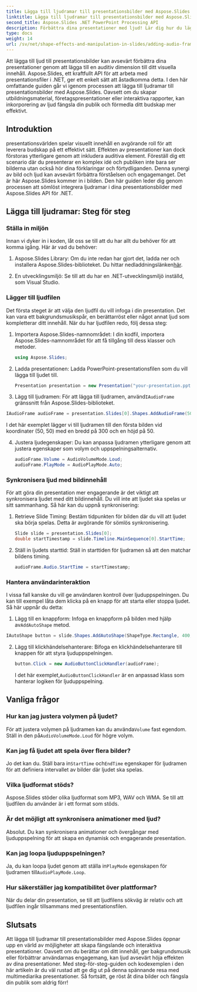 ```yaml
---
title: Lägga till ljudramar till presentationsbilder med Aspose.Slides
linktitle: Lägga till ljudramar till presentationsbilder med Aspose.Slides
second_title: Aspose.Slides .NET PowerPoint Processing API
description: Förbättra dina presentationer med ljud! Lär dig hur du lägger till ljudramar till presentationsbilder med Aspose.Slides API för .NET. Få steg-för-steg-vägledning och kodexempel.
type: docs
weight: 14
url: /sv/net/shape-effects-and-manipulation-in-slides/adding-audio-frames/
---
```


Att lägga till ljud till presentationsbilder kan avsevärt förbättra dina presentationer genom att lägga till en auditiv dimension till ditt visuella innehåll. Aspose.Slides, ett kraftfullt API för att arbeta med presentationsfiler i .NET, ger ett enkelt sätt att åstadkomma detta. I den här omfattande guiden går vi igenom processen att lägga till ljudramar till presentationsbilder med Aspose.Slides. Oavsett om du skapar utbildningsmaterial, företagspresentationer eller interaktiva rapporter, kan inkorporering av ljud fängsla din publik och förmedla ditt budskap mer effektivt.

## Introduktion

presentationsvärlden spelar visuellt innehåll en avgörande roll för att leverera budskap på ett effektivt sätt. Effekten av presentationer kan dock förstoras ytterligare genom att inkludera auditiva element. Föreställ dig ett scenario där du presenterar en komplex idé och publiken inte bara ser bilderna utan också hör dina förklaringar och förtydliganden. Denna synergi av bild och ljud kan avsevärt förbättra förståelsen och engagemanget. Det är här Aspose.Slides kommer in i bilden. Den här guiden leder dig genom processen att sömlöst integrera ljudramar i dina presentationsbilder med Aspose.Slides API för .NET.

## Lägga till ljudramar: Steg för steg

### Ställa in miljön

Innan vi dyker in i koden, låt oss se till att du har allt du behöver för att komma igång. Här är vad du behöver:

1.  Aspose.Slides Library: Om du inte redan har gjort det, ladda ner och installera Aspose.Slides-biblioteket. Du hittar nedladdningslänken[här](https://releases.aspose.com/slides/net/).

2. En utvecklingsmiljö: Se till att du har en .NET-utvecklingsmiljö inställd, som Visual Studio.

### Lägger till ljudfilen

Det första steget är att välja den ljudfil du vill infoga i din presentation. Det kan vara ett bakgrundsmusikspår, en berättarröst eller något annat ljud som kompletterar ditt innehåll. När du har ljudfilen redo, följ dessa steg:

1. Importera Aspose.Slides-namnområdet: I din kodfil, importera Aspose.Slides-namnområdet för att få tillgång till dess klasser och metoder.

   ```csharp
   using Aspose.Slides;
   ```

2. Ladda presentationen: Ladda PowerPoint-presentationsfilen som du vill lägga till ljudet till.

   ```csharp
   Presentation presentation = new Presentation("your-presentation.pptx");
   ```

3.  Lägg till ljudramen: För att lägga till ljudramen, använd`IAudioFrame` gränssnitt från Aspose.Slides-biblioteket.

   ```csharp
   IAudioFrame audioFrame = presentation.Slides[0].Shapes.AddAudioFrame(50, 50, 300, 50, "path-to-your-audio-file.mp3");
   ```

   I det här exemplet lägger vi till ljudramen till den första bilden vid koordinater (50, 50) med en bredd på 300 och en höjd på 50.

4. Justera ljudegenskaper: Du kan anpassa ljudramen ytterligare genom att justera egenskaper som volym och uppspelningsalternativ.

   ```csharp
   audioFrame.Volume = AudioVolumeMode.Loud;
   audioFrame.PlayMode = AudioPlayMode.Auto;
   ```

### Synkronisera ljud med bildinnehåll

För att göra din presentation mer engagerande är det viktigt att synkronisera ljudet med ditt bildinnehåll. Du vill inte att ljudet ska spelas ur sitt sammanhang. Så här kan du uppnå synkronisering:

1. Retrieve Slide Timing: Bestäm tidpunkten för bilden där du vill att ljudet ska börja spelas. Detta är avgörande för sömlös synkronisering.

   ```csharp
   Slide slide = presentation.Slides[0];
   double startTimestamp = slide.Timeline.MainSequence[0].StartTime;
   ```

2. Ställ in ljudets starttid: Ställ in starttiden för ljudramen så att den matchar bildens timing.

   ```csharp
   audioFrame.Audio.StartTime = startTimestamp;
   ```

### Hantera användarinteraktion

I vissa fall kanske du vill ge användaren kontroll över ljuduppspelningen. Du kan till exempel låta dem klicka på en knapp för att starta eller stoppa ljudet. Så här uppnår du detta:

1.  Lägg till en knappform: Infoga en knappform på bilden med hjälp av`AddAutoShape` metod.

   ```csharp
   IAutoShape button = slide.Shapes.AddAutoShape(ShapeType.Rectangle, 400, 200, 100, 30);
   ```

2. Lägg till klickhändelsehanterare: Bifoga en klickhändelsehanterare till knappen för att styra ljuduppspelningen.

   ```csharp
   button.Click = new AudioButtonClickHandler(audioFrame);
   ```

    I det här exemplet,`AudioButtonClickHandler` är en anpassad klass som hanterar logiken för ljuduppspelning.

## Vanliga frågor

### Hur kan jag justera volymen på ljudet?

 För att justera volymen på ljudramen kan du använda`Volume` fast egendom. Ställ in den på`AudioVolumeMode.Loud` för högre volym.

### Kan jag få ljudet att spela över flera bilder?

 Jo det kan du. Ställ bara in`StartTime` och`EndTime` egenskaper för ljudramen för att definiera intervallet av bilder där ljudet ska spelas.

### Vilka ljudformat stöds?

Aspose.Slides stöder olika ljudformat som MP3, WAV och WMA. Se till att ljudfilen du använder är i ett format som stöds.

### Är det möjligt att synkronisera animationer med ljud?

Absolut. Du kan synkronisera animationer och övergångar med ljuduppspelning för att skapa en dynamisk och engagerande presentation.

### Kan jag loopa ljuduppspelningen?

 Ja, du kan loopa ljudet genom att ställa in`PlayMode` egenskapen för ljudramen till`AudioPlayMode.Loop`.

### Hur säkerställer jag kompatibilitet över plattformar?

När du delar din presentation, se till att ljudfilens sökväg är relativ och att ljudfilen ingår tillsammans med presentationsfilen.

## Slutsats

Att lägga till ljudramar till presentationsbilder med Aspose.Slides öppnar upp en värld av möjligheter att skapa fängslande och interaktiva presentationer. Oavsett om du berättar om ditt innehåll, ger bakgrundsmusik eller förbättrar användarnas engagemang, kan ljud avsevärt höja effekten av dina presentationer. Med steg-för-steg-guiden och kodexemplen i den här artikeln är du väl rustad att ge dig ut på denna spännande resa med multimediarika presentationer. Så fortsätt, ge röst åt dina bilder och fängsla din publik som aldrig förr!